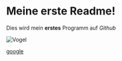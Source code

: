 # Meine erste Readme!

Dies wird mein **erstes** Programm auf *Github*

![Vogel](https://user-images.githubusercontent.com/110892683/183599314-e32fcedf-33f9-45c8-bd57-d495d5ecf1ee.jpg)

[google](https://google.com)



